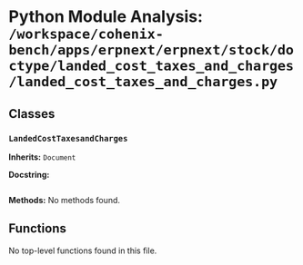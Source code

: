 # Python Module Analysis: `/workspace/cohenix-bench/apps/erpnext/erpnext/stock/doctype/landed_cost_taxes_and_charges/landed_cost_taxes_and_charges.py`

## Classes

### `LandedCostTaxesandCharges`
**Inherits:** `Document`


**Docstring:**
```

```

**Methods:**
No methods found.




## Functions

No top-level functions found in this file.
